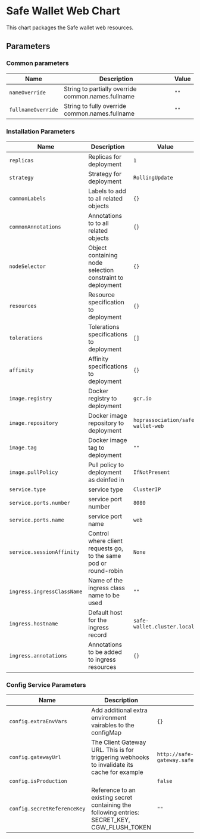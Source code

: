 # Safe Wallet Web Chart

This chart packages the Safe wallet web resources.

## Parameters

### Common parameters

| Name               | Description                                        | Value |
| ------------------ | -------------------------------------------------- | ----- |
| `nameOverride`     | String to partially override common.names.fullname | `""`  |
| `fullnameOverride` | String to fully override common.names.fullname     | `""`  |

### Installation Parameters

| Name                       | Description                                                      | Value                             |
| -------------------------- | ---------------------------------------------------------------- | --------------------------------- |
| `replicas`                 | Replicas for deployment                                          | `1`                               |
| `strategy`                 | Strategy for deployment                                          | `RollingUpdate`                   |
| `commonLabels`             | Labels to add to all related objects                             | `{}`                              |
| `commonAnnotations`        | Annotations to to all related objects                            | `{}`                              |
| `nodeSelector`             | Object containing node selection constraint to deployment        | `{}`                              |
| `resources`                | Resource specification to deployment                             | `{}`                              |
| `tolerations`              | Tolerations specifications to deployment                         | `[]`                              |
| `affinity`                 | Affinity specifications to deployment                            | `{}`                              |
| `image.registry`           | Docker registry to deployment                                    | `gcr.io`                          |
| `image.repository`         | Docker image repository to deployment                            | `hoprassociation/safe-wallet-web` |
| `image.tag`                | Docker image tag to deployment                                   | `""`                              |
| `image.pullPolicy`         | Pull policy to deployment as deinfed in                          | `IfNotPresent`                    |
| `service.type`             | service type                                                     | `ClusterIP`                       |
| `service.ports.number`     | service port number                                              | `8080`                            |
| `service.ports.name`       | service port name                                                | `web`                             |
| `service.sessionAffinity`  | Control where client requests go, to the same pod or round-robin | `None`                            |
| `ingress.ingressClassName` | Name of the ingress class name to be used                        | `""`                              |
| `ingress.hostname`         | Default host for the ingress record                              | `safe-wallet.cluster.local`       |
| `ingress.annotations`      | Annotations to be added to ingress resources                     | `{}`                              |

### Config Service Parameters

| Name                        | Description                                                                                   | Value                                               |
| --------------------------- | --------------------------------------------------------------------------------------------- | --------------------------------------------------- |
| `config.extraEnvVars`       | Add additional extra environment vairables to the configMap                                   | `{}`                                                |
| `config.gatewayUrl`         | The Client Gateway URL. This is for triggering webhooks to invalidate its cache for example   | `http://safe-client-gateway.safe.svc.cluster.local` |
| `config.isProduction`       |                                                                                               | `false`                                             |
| `config.secretReferenceKey` | Reference to an existing secret containing the following entries: SECRET_KEY, CGW_FLUSH_TOKEN | `""`                                                |
